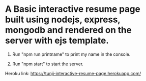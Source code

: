 # A Basic interactive resume page built using nodejs, express, mongodb and rendered on the server with ejs template.

1. Run "npm run printname" to print my name in the console.

2. Run "npm start" to start the server.

Heroku link: https://tunji-interactive-resume-page.herokuapp.com/